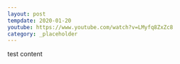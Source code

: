 ```yaml
---
layout: post
tempdate: 2020-01-20
youtube: https://www.youtube.com/watch?v=LMyfq8ZxZc8
category: _placeholder
---
```

test content